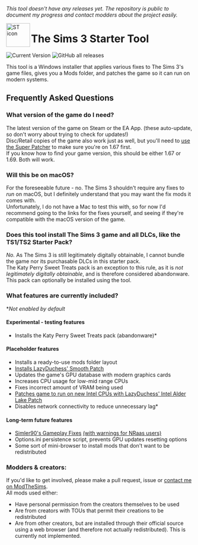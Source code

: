 *This tool doesn't have any releases yet. The repository is public to document my progress and contact modders about the project easily.*

<img align="left" width="64" height="64" src="https://github.com/user-attachments/assets/f7a0c6c2-6551-45c5-9b6e-698d5f31d76c" alt="ST icon">

# The Sims 3 Starter Tool

![Current Version](https://img.shields.io/github/v/release/swiffyjk/ts3-starter-tool?label=current%20version) ![GitHub all releases](https://img.shields.io/github/downloads/swiffyjk/ts3-starter-tool/total?label=total%20downloads)

This tool is a Windows installer that applies various fixes to The Sims 3's game files, gives you a Mods folder, and patches the game so it can run on modern systems.  

## Frequently Asked Questions  
### What version of the game do I need?
The latest version of the game on Steam or the EA App. (these auto-update, so don't worry about trying to check for updates!)  
Disc/Retail copies of the game also work just as well, but you'll need to [use the Super Patcher](http://akamai.cdn.ea.com/eadownloads/u/f/sims/sims3/patches/TS3_1.67.2.0240xx_update.exe) to make sure you're on 1.67 first.  
If you know how to find your game version, this should be either 1.67 or 1.69. Both will work. 
### Will this be on macOS?  
For the foreseeable future - no. The Sims 3 shouldn't require any fixes to *run* on macOS, but I definitely understand that you may want the fix mods it comes with.  
Unfortunately, I do not have a Mac to test this with, so for now I'd recommend going to the links for the fixes yourself, and seeing if they're compatible with the macOS version of the game.  
### Does this tool install The Sims 3 game and all DLCs, like the TS1/TS2 Starter Pack?  
*No.* As The Sims 3 is still legitimately digitally obtainable, I cannot bundle the game nor its purchasable DLCs in this starter pack.  
The Katy Perry Sweet Treats pack is an exception to this rule, as it is *not legitimately digitally obtainable*, and is therefore considered abandonware. This pack can optionally be installed using the tool.  
### What features are currently included?  
\**Not enabled by default*
#### Experimental - testing features  
- Installs the Katy Perry Sweet Treats pack (abandonware)\*
#### Placeholder features  
- Installs a ready-to-use mods folder layout
- [Installs LazyDuchess' Smooth Patch](https://modthesims.info/d/658759/smooth-patch-2-1.html)
- Updates the game's GPU database with modern graphics cards
- Increases CPU usage for low-mid range CPUs
- Fixes incorrect amount of VRAM being used
- [Patches game to run on new Intel CPUs with LazyDuchess' Intel Alder Lake Patch](https://modthesims.info/d/667734/intel-alder-lake-patch.html)
- Disables network connectivity to reduce unnecessary lag\*
#### Long-term future features  
- [Simler90's Gameplay Fixes](https://modthesims.info/d/659969/simler90-s-gameplay-core-mod.html) [(with warnings for NRaas users)](https://www.nraas.net/community/announcements/topic11969)
- Options.ini persistence script, prevents GPU updates resetting options
- Some sort of mini-browser to install mods that don't want to be redistributed
### Modders & creators:
If you'd like to get involved, please make a pull request, issue or [contact me on ModTheSims](https://modthesims.info/member.php?u=10346421).  
All mods used either:
- Have personal permission from the creators themselves to be used
- Are from creators with TOUs that permit their creations to be redistributed
- Are from other creators, but are installed through their official source using a web browser (and therefore not actually redistributed). This is currently not implemented.
